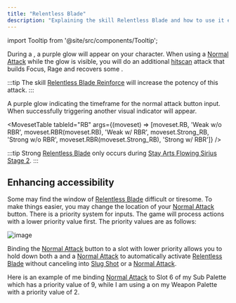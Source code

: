 ```yaml
---
title: "Relentless Blade"
description: "Explaining the skill Relentless Blade and how to use it easily"
---
```


import Tooltip from '@site/src/components/Tooltip';

During a <Tooltip term="PA" />, a purple glow will appear on your character.
When using a [Normal Attack](/moveset/normal-attack) while the glow is visible, you will do an additional [hitscan](https://en.wikipedia.org/wiki/Hitscan) attack that builds Focus, Rage and recovers some <Tooltip term="PP" />.

:::tip
The skill [Relentless Blade Reinforce](/skill-tree/skills#relentless-blade-reinforce) will increase the potency of this attack.
:::

<ImageTable>
  <ImageTableFigure src="/skill/rb.png" alt="Relentless Blade indication" width="350px">
    A purple glow indicating the timeframe for the normal attack button input.
  </ImageTableFigure>
  <ImageTableFigure src="/skill/rb-success.png" alt="Relentless Blade success" width="350px">
    When successfully triggering another visual indicator will appear.
  </ImageTableFigure>
</ImageTable>

<MovesetTable tableId="RB" args={(moveset) => [moveset.RB, 'Weak w/o RBR', moveset.RBR(moveset.RB), 'Weak w/ RBR', moveset.Strong_RB, 'Strong w/o RBR', moveset.RBR(moveset.Strong_RB), 'Strong w/ RBR']} />

:::tip
Strong [Relentless Blade](/skill-tree/skills#relentless-blade) only occurs during [Stay Arts Flowing Sirius Stage 2](/moveset/photon-arts#sfs12).
:::

## Enhancing accessibility
Some may find the window of [Relentless Blade](/skill-tree/skills#relentless-blade) difficult or tiresome. To make things easier, you may change the location of your [Normal Attack](/moveset/normal-attack) button. There is a priority system for inputs. The game will process actions with a lower priority value first. The priority values are as follows:

![image](/skill/palette-priority.png)

Binding the [Normal Attack](/moveset/normal-attack) button to a slot with lower priority allows you to hold down both a <Tooltip term="PA" /> and a [Normal Attack](/moveset/normal-attack) to automatically activate [Relentless Blade](/skill-tree/skills#relentless-blade) without canceling into [Slug Shot](/skill-tree/skills#slug-shot) or a [Normal Attack](/moveset/normal-attack).

Here is an example of me binding [Normal Attack](/moveset/normal-attack) to Slot 6 of my Sub Palette which has a priority value of 9, while I am using a <Tooltip term="PA" /> on my Weapon Palette with a priority value of 2.

<VideoPlayer src="/PA/EasyRB.webm" />